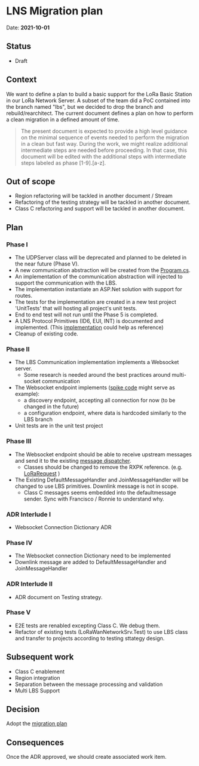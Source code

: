 # LNS Migration plan

Date: **2021-10-01**

## Status

- Draft

## Context

We want to define a plan to build a basic support for the LoRa Basic Station in our LoRa Network Server. A subset of the team did a PoC contained into the branch named "lbs", but we decided to drop the branch and rebuild/rearchitect. The current document defines a plan on how to perform a clean migration in a defined amount of time.

> The present document is expected to provide a high level guidance on the minimal sequence of events needed to perform the migration in a clean but fast way. During the work, we might realize additional intermediate steps are needed before proceeding. In that case, this document will be edited with the additional steps with intermediate steps labeled as phase [1-9].[a-z].

## Out of scope

- Region refactoring will be tackled in another document / Stream
- Refactoring of the testing strategy will be tackled in another document.
- Class C refactoring and support will be tackled in another document.

## Plan

### Phase I

- The UDPServer class will be deprecated and planned to be deleted in the near future (Phase V).
- A new communication abstraction will be created from the [Program.cs](https://github.com/Azure/iotedge-lorawan-starterkit/blob/dev/LoRaEngine/modules/LoRaWanNetworkSrvModule/LoRaWanNetworkSrvModule/Program.cs).
- An implementation of the communication abstraction will injected to support the communication with the LBS.
- The implementation instantiate an ASP.Net solution with support for routes.
- The tests for the implementation are created in a new test project 'UnitTests' that will hosting all project's unit tests.
- End to end test will not run until the Phase 5 is completed.
- A LNS Protocol Primitives (ID6, EUI, INT) is documented and implemented. (This [implementation](https://github.com/lorabasics/basicstation/blob/master/src/rt.h) could help as reference)
- Cleanup of existing code.

### Phase II

- The LBS Communication implementation implements a Websocket server.
  - Some research is needed around the best practices around multi-socket communication
- The Websocket endpoint implements ([spike code](https://github.com/Azure/iotedge-lorawan-starterkit/blob/lbs/LoRaEngine/modules/LoRaWanNetworkSrvModule/LoRaWan.NetworkServer/BasicStation/WebSocketServer/LnsController.cs) might serve as example):
  - a discovery endpoint, accepting all connection for now (to be changed in the future)
  - a configuration endpoint, where data is hardcoded similarly to the LBS branch
- Unit tests are in the unit test project

### Phase III

- The Websocket endpoint should be able to receive upstream messages and send it to the existing [message dispatcher](https://github.com/Azure/iotedge-lorawan-starterkit/blob/dev/LoRaEngine/modules/LoRaWanNetworkSrvModule/LoRaWan.NetworkServer/MessageDispatcher.cs).
  - Classes should be changed to remove the RXPK reference. (e.g. [LoRaRequest](https://github.com/Azure/iotedge-lorawan-starterkit/blob/dev/LoRaEngine/modules/LoRaWanNetworkSrvModule/LoRaWan.NetworkServer/LoRaRequest.cs) )
- The Existing DefaultMessageHandler and JoinMessageHandler will be changed to use LBS primitives. Downlink message is not in scope.
  - Class C messages seems embedded into the defaultmessage sender. Sync with Francisco / Ronnie to understand why.

### ADR Interlude I

- Websocket Connection Dictionary ADR

### Phase IV

- The Websocket connection Dictionary need to be implemented
- Downlink message are added to DefaultMessageHandler and JoinMessageHandler

### ADR Interlude II

- ADR document on Testing strategy.

### Phase V

- E2E tests are renabled excepting Class C. We debug them.
- Refactor of existing tests (LoRaWanNetworkSrv.Test) to use LBS class and transfer to projects according to testing sttategy design.

## Subsequent work

- Class C enablement
- Region integration
- Separation between the message processing and validation
- Multi LBS Support

## Decision

Adopt the [migration plan](#plan)

## Consequences

Once the ADR approved, we should create associated work item.
